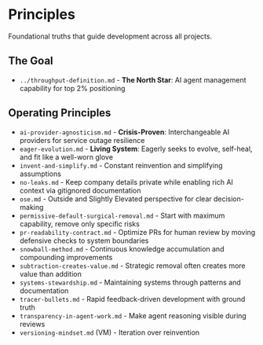 # Principles

Foundational truths that guide development across all projects.

## The Goal
- `../throughput-definition.md` - **The North Star**: AI agent management capability for top 2% positioning

## Operating Principles
- `ai-provider-agnosticism.md` - **Crisis-Proven**: Interchangeable AI providers for service outage resilience
- `eager-evolution.md` - **Living System**: Eagerly seeks to evolve, self-heal, and fit like a well-worn glove
- `invent-and-simplify.md` - Constant reinvention and simplifying assumptions
- `no-leaks.md` - Keep company details private while enabling rich AI context via gitignored documentation
- `ose.md` - Outside and Slightly Elevated perspective for clear decision-making
- `permissive-default-surgical-removal.md` - Start with maximum capability, remove only specific risks
- `pr-readability-contract.md` - Optimize PRs for human review by moving defensive checks to system boundaries
- `snowball-method.md` - Continuous knowledge accumulation and compounding improvements
- `subtraction-creates-value.md` - Strategic removal often creates more value than addition
- `systems-stewardship.md` - Maintaining systems through patterns and documentation
- `tracer-bullets.md` - Rapid feedback-driven development with ground truth
- `transparency-in-agent-work.md` - Make agent reasoning visible during reviews
- `versioning-mindset.md` (VM) - Iteration over reinvention
